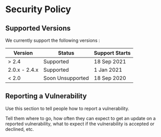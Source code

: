 # Security Policy

## Supported Versions

We currently support the following versions :

| Version       | Status             | Support Starts    |
| ------------- | ------------------ | ----------------- |
| > 2.4         | Supported          | 18 Sep 2021       |
| 2.0.x - 2.4.x | Supported          | 1 Jan 2021        |
| < 2.0         | Soon Unsupported   | 18 Sep 2020       |
 
## Reporting a Vulnerability

Use this section to tell people how to report a vulnerability.

Tell them where to go, how often they can expect to get an update on a
reported vulnerability, what to expect if the vulnerability is accepted or
declined, etc.

